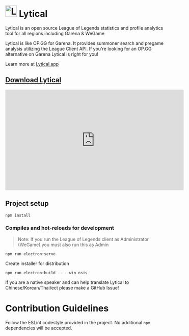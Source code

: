 # <a href="https://lytical.app/"><img src="https://lyticalapp.github.io/images/Logo.png" width="36" alt="Lytical Logo" title="Lyitcal Logo"></a> Lytical

Lytical is an open source League of Legends statistics and profile analytics tool for all regions including Garena & WeGame

Lytical is like OP.GG for Garena. It provides summoner search and pregame analysis utilizing the League Client API. If you're looking for an OP.GG alternative on Garena Lytical is right for you!

Learn more at [Lytical.app](https://lytical.app)

## [Download Lytical](https://github.com/LyticalApp/Lytical/releases/latest)

<iframe width="560" height="315" src="https://www.youtube.com/embed/MISL6xZ09QY" title="YouTube video player" frameborder="0" allow="accelerometer; autoplay; clipboard-write; encrypted-media; gyroscope; picture-in-picture" allowfullscreen></iframe>

## Project setup
```
npm install
```

### Compiles and hot-reloads for development 
> Note: If you run the League of Legends client as Administrator (WeGame) you must also run this as Admin
```
npm run electron:serve
```
Create installer for distribution
```
npm run electron:build -- --win nsis
```

If you are a native speaker and can help translate Lytical to Chinese/Korean/Thai/ect please make a GitHub Issue!

# Contribution Guidelines

Follow the ESLint codestyle provided in the project. No additional `npm` dependencies will be accepted.
